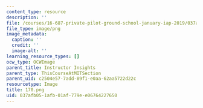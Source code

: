```yaml
---
content_type: resource
description: ''
file: /courses/16-687-private-pilot-ground-school-january-iap-2019/037afb051afb01af779ee06764227650_170.png
file_type: image/png
image_metadata:
  caption: ''
  credit: ''
  image-alt: ''
learning_resource_types: []
ocw_type: OCWImage
parent_title: Instructor Insights
parent_type: ThisCourseAtMITSection
parent_uid: c2504e57-7add-89f1-e0aa-62aa5722d22c
resourcetype: Image
title: 170.png
uid: 037afb05-1afb-01af-779e-e06764227650
---
```

